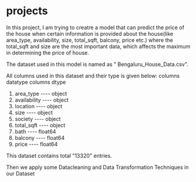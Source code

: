 # projects
In this project, I am trying to creatre a model that can predict the price of the house when certain information is provided about the house(like area_type, availability, size, total_sqft, balcony, price etc.) where the total_sqft and size are the most important data, which affects the maximum in determining the price of house.

The dataset used in this model is named as " Bengaluru_House_Data.csv".

All columns used in this dataset and their type is given below: columns datatype
  columns                         dtype
1. area_type            ----      object 
2. availability         ----      object 
3. location             ----      object 
4. size                 ----      object 
5. society              ----      object 
6. total_sqft           ----      object 
7. bath                 ----      float64
8. balcony              ----      float64
9. price                ----      float64

This dataset contains total "13320" entries.

Then we apply some Datacleaning and Data Transformation Techniques in our Dataset
